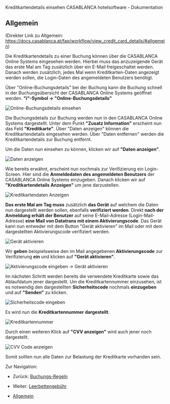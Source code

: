 Kreditkartendetails einsehen
CASABLANCA hotelsoftware - Dokumentation

## Allgemein

(Direkter Link zu Allgemein: https://docs.casablanca.at/faq/workflow/view_credit_card_details/#allgemein)

Die Kreditkartendetails zu einer Buchung können über die CASABLANCA Online Systems eingesehen werden. Hierbei muss das anzuzeigende Gerät das erste Mal am Tag zusätzlich über ein E-Mail freigeschaltet werden.  
Danach werden zusätzlich, jedes Mal wenn Kreditkarten-Daten angezeigt werden sollen, die Login-Daten des angemeldeten Benutzers benötigt.  

Über "Online-Buchungsdetails" bei der Buchung kann die Buchung schnell in der Buchungsübersicht der CASABLANCA Online Systems geöffnet werden. **"i"-Symbol -> "Online-Buchungsdetails"**  

![Online-Buchungsdetails einsehen](https://docs.casablanca.at/assets/images/view_online_booking_details-c24bc5e7a8a991b2496428c8fb4d3d96.png "Online-Buchungsdetails einsehen")

Die Buchungsdetails zur Buchung werden nun in den CASABLANCA Online Systems dargestellt. Unter dem Punkt **"Zusatz Information"** erscheint nun das Feld **"Kreditkarte"**. Über "Daten anzeigen" können die Kreditkartendetails eingesehen werden. Über "Daten entfernen" werden die Kreditkartendetails zur Buchung entfernt.  

Um die Daten nun einsehen zu können, klicken wir auf **"Daten anzeigen"**.  

![Daten anzeigen](https://docs.casablanca.at/assets/images/view_data-2710d8f66e9ae97dc7dd2632530502d9.png "Daten anzeigen")

Wie bereits erwähnt, erscheint nun nochmals zur Verifizierung ein Login-Screen. Hier sind die **Anmeldedaten des angemeldeten Benutzers** der CASABLANCA Online Systems einzugeben. Danach klicken wir auf **"Kreditkartendetails Anzeigen"** um jene darzustellen.  

![Kreditkartendaten Anzeigen](https://docs.casablanca.at/assets/images/view_credit_card_data-e5c41ce90a38c0402970919919b85fcc.png "Kreditkartendaten Anzeigen")

**Das erste Mal am Tag muss** zusätzlich **das Gerät** auf welchem die Daten nun dargestellt werden sollen, ebenfalls **verifiziert werden**. Direkt **nach der Anmeldung erhält der Benutzer** auf seine E-Mail-Adresse (Login-Mail-Adresse) **eine Mail von Datatrans mit einem Aktivierungscode**. Das Gerät kann nun entweder mit dem Button "Gerät aktivieren" im Mail oder mit dem dargestellten Aktivierungscode verifiziert werden.  

![Gerät aktivieren](https://docs.casablanca.at/assets/images/activate_device-9300b85db2297974d719455d9221cf15.png "Gerät aktivieren")

Wir **geben** beispielsweise den im Mail angegebenen **Aktivierungscode** zur Verifizierung **ein** und klicken auf **"Gerät aktivieren"**.  

![Aktivierungscode eingeben -> Gerät aktivieren](https://docs.casablanca.at/assets/images/activate_device_per_code-537d271986d396946bff0b73a3bfdf4a.png "Aktivierungscode eingeben -> Gerät aktivieren")

Im nächsten Schritt werden bereits die verwendete Kreditkarte sowie das Ablaufdatum jener dargestellt. Um die Kreditkartennummer einzusehen, ist es notwendig den dargestellten **Sicherheitscode** nochmals **einzugeben** und auf **"Senden"** zu klicken.  

![Sicherheitscode eingeben](https://docs.casablanca.at/assets/images/enter_security_code-9f21403a8c381884ecbcc4e3e415e4bd.png "Sicherheitscode eingeben")

Es wird nun die **Kreditkartennummer dargestellt**.  

![Kreditkartennummer](https://docs.casablanca.at/assets/images/view_cc_number-0ddd99f002e9ac97d7ef6017cabd233c.png "Kreditkartennummer")

Durch einen weiteren Klick auf **"CVV anzeigen"** wird auch jener noch dargestellt.  

![CVV Code anzeigen](https://docs.casablanca.at/assets/images/view_cvv_code-2cfffd2b4194b27b60660cbb9223f399.png "CVV Code anzeigen")

Somit sollten nun alle Daten zur Belastung der Kreditkarte vorhanden sein.

Zur Navigation:  
* Zurück: [Buchungs-Regeln](https://docs.casablanca.at/faq/workflow/booking_rules)  
* Weiter: [Leerbettengebühr](https://docs.casablanca.at/faq/workflow/empty_bed_fee)

* [Allgemein](https://docs.casablanca.at/faq/workflow/view_credit_card_details/#allgemein)